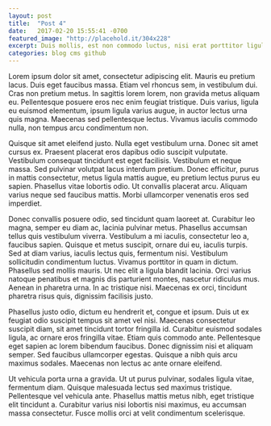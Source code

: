 ```yaml
---
layout: post
title:  "Post 4"
date:   2017-02-20 15:55:41 -0700
featured_image: "http://placehold.it/304x228"
excerpt: Duis mollis, est non commodo luctus, nisi erat porttitor ligula, eget lacinia odio sem nec elit.
categories: blog cms github
---
```




Lorem ipsum dolor sit amet, consectetur adipiscing elit. Mauris eu pretium lacus. Duis eget faucibus massa. Etiam vel rhoncus sem, in vestibulum dui. Cras non pretium metus. In sagittis lorem lorem, non gravida metus aliquam eu. Pellentesque posuere eros nec enim feugiat tristique. Duis varius, ligula eu euismod elementum, ipsum ligula varius augue, in auctor lectus urna quis magna. Maecenas sed pellentesque lectus. Vivamus iaculis commodo nulla, non tempus arcu condimentum non.

Quisque sit amet eleifend justo. Nulla eget vestibulum urna. Donec sit amet cursus ex. Praesent placerat eros dapibus odio suscipit vulputate. Vestibulum consequat tincidunt est eget facilisis. Vestibulum et neque massa. Sed pulvinar volutpat lacus interdum pretium. Donec efficitur, purus in mattis consectetur, metus ligula mattis augue, eu pretium lectus purus eu sapien. Phasellus vitae lobortis odio. Ut convallis placerat arcu. Aliquam varius neque sed faucibus mattis. Morbi ullamcorper venenatis eros sed imperdiet.

Donec convallis posuere odio, sed tincidunt quam laoreet at. Curabitur leo magna, semper eu diam ac, lacinia pulvinar metus. Phasellus accumsan tellus quis vestibulum viverra. Vestibulum a mi iaculis, consectetur leo a, faucibus sapien. Quisque et metus suscipit, ornare dui eu, iaculis turpis. Sed at diam varius, iaculis lectus quis, fermentum nisi. Vestibulum sollicitudin condimentum luctus. Vivamus porttitor in quam in dictum. Phasellus sed mollis mauris. Ut nec elit a ligula blandit lacinia. Orci varius natoque penatibus et magnis dis parturient montes, nascetur ridiculus mus. Aenean in pharetra urna. In ac tristique nisi. Maecenas ex orci, tincidunt pharetra risus quis, dignissim facilisis justo.

Phasellus justo odio, dictum eu hendrerit et, congue et ipsum. Duis ut ex feugiat odio suscipit tempus sit amet vel nisi. Maecenas consectetur suscipit diam, sit amet tincidunt tortor fringilla id. Curabitur euismod sodales ligula, ac ornare eros fringilla vitae. Etiam quis commodo ante. Pellentesque eget sapien ac lorem bibendum faucibus. Donec dignissim nisi et aliquam semper. Sed faucibus ullamcorper egestas. Quisque a nibh quis arcu maximus sodales. Maecenas non lectus ac ante ornare eleifend.

Ut vehicula porta urna a gravida. Ut ut purus pulvinar, sodales ligula vitae, fermentum diam. Quisque malesuada lectus sed maximus tristique. Pellentesque vel vehicula ante. Phasellus mattis metus nibh, eget tristique elit tincidunt a. Curabitur varius nisi lobortis nisi maximus, eu accumsan massa consectetur. Fusce mollis orci at velit condimentum scelerisque. 